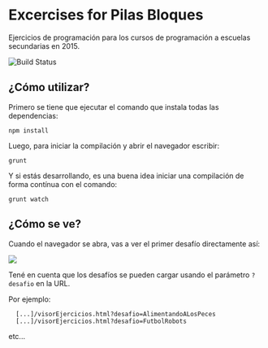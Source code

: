 # Excercises for Pilas Bloques

Ejercicios de programación para los cursos de programación
a escuelas secundarias en 2015.

![Build Status](https://travis-ci.org/Program-AR/Pilas-Bloques-Exercises.svg?branch=master)



## ¿Cómo utilizar?

Primero se tiene que ejecutar el comando que instala
todas las dependencias:

```
npm install
```

Luego, para iniciar la compilación y abrir el navegador
escribir:

```
grunt
```

Y si estás desarrollando, es una buena idea iniciar una
compilación de forma contínua con el comando:

```
grunt watch
```

## ¿Cómo se ve?

Cuando el navegador se abra, vas a ver el primer desafío directamente así:

![](imagenes/preview.jpg)


Tené en cuenta que los desafíos se pueden cargar usando el parámetro ``?desafio`` en la URL.

Por ejemplo:


```
  [...]/visorEjercicios.html?desafio=AlimentandoALosPeces
  [...]/visorEjercicios.html?desafio=FutbolRobots
```

etc...
